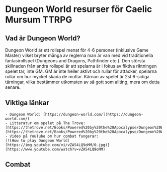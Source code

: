 # Dungeon World resurser för Caelic Mursum TTRPG

## Vad är Dungeon World?
Dungeon World är ett rollspel menat för 4-6 personer (inklusive Game Master) vilket bryter många av reglerna man är van med vid traditionella fantasirollspel (Dungeons and Dragons, Pathfinder etc.). Den största skillnaden från andra rollspel är att spelarna är i fokus av fiktiva riktningen spelet tar, inte GM. GM är inte heller aktivt och rullar för attacker, spelarna rullar om hur mycket skada de mottar. Kärnan av spelet är 2st 6-sidiga tärningar, vilka bestämmer utkomsten av så gott som allting, mera om detta senare.

## Viktiga länkar

    - Dungeon World: [https://dungeon-world.com/](https://dungeon-world.com/)
    - Litteratur om spelet på The Trove: [https://thetrove.net/Books/Powered%20by%20the%20Apocalypse/Dungeon%20World/](https://thetrove.net/Books/Powered%20by%20the%20Apocalypse/Dungeon%20World/)
    - Video på YouTube om hur combat fungerar: 
    [![How to play Dungeon World](https://img.youtube.com/vi/vZA54LQ9oMM/0.jpg)](https://www.youtube.com/watch?v=vZA54LQ9oMM)

## Combat